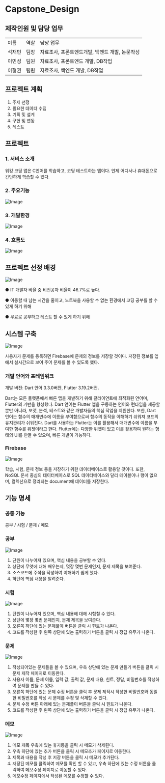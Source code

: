 # Capstone_Design
## 제작인원 및 담당 업무
<table>
  <tr>
    <td>이름</td>
    <td>역할</td>
    <td>담당 업무</td>
  </tr>
  <tr>
    <td>석재민</td>
    <td>팀장</td>
    <td>자료조사, 프론트엔드개발, 백엔드 개발, 논문작성</td>
  </tr>
  <tr>
    <td>이민성</td>
    <td>팀원</td>
    <td>자료조사, 프론트엔드 개발, DB작업</td>
  </tr>
  <tr>
    <td>이형권</td>
    <td>팀원</td>
    <td>자료조사, 백엔드 개발, DB작업</td>
  </tr>
</table>

## 프로젝트 계획
1. 주제 선정
2. 필요한 데이터 수집
3. 기획 및 설계
4. 구현 및 연동
5. 테스트

## 프로젝트
### 1. 서비스 소개
워킹 코딩 앱은 C언어를 학습하고, 코딩 테스트하는 앱이다. 언제 어디서나 휴대폰으로 간단하게 학습할 수 있다.

### 2. 주요기능
![Image](https://github.com/user-attachments/assets/2c22df28-37fe-40f1-957b-7482814317fe)
### 3. 개발환경
![Image](https://github.com/user-attachments/assets/aa366075-5ed0-4347-a9cd-374ae05f7c5c)
### 4. 흐름도
![Image](https://github.com/user-attachments/assets/f03da337-a357-4625-afbd-0e5ad572bb83)

## 프로젝트 선정 배경
![Image](https://github.com/user-attachments/assets/3f0bef1c-3b77-44c1-a9c7-d150133bfcb4)

● IT 개발자 비율 중 비전공자 비율이 46.7%로 높다.

● 이동할 때 남는 시간을 줄이고, 노트북을 사용할 수 없는 환경에서 코딩 공부를 할 수 있게 하기 위해

● 무료로 공부하고 테스트 할 수 있게 하기 위해

## 시스템 구축
![Image](https://github.com/user-attachments/assets/5eef71ed-9587-4db9-b21b-0e0c5acca03a)

사용자가 문제를 등록하면 Firebase에 문제의 정보를 저장할 것이다. 저장된 정보를 앱에서 실시간으로 보여 주어 문제를 볼 수 있도록 했다.

### 개발 언어와 프레임워크
개발 버전: Dart 언어 3.3.0버전, Flutter 3.19.2버전.

Dart는 모든 플랫폼에서 빠른 앱을 개발하기 위해 클라이언트에 최적화된 언어며, Flutter의 기반을 형성했다. Dart 언어는 Flutter 앱을 구동하는 언어와 런타임을 제공할 뿐만 아니라, 포맷, 분석, 테스트와 같은 개발자들의 핵심 작업을 지원한다. 또한, Dart 언어는 함수의 매개변수에 이름을 부여함으로써 함수의 동작을 이해하기 쉬워져 코드의 유지관리가 쉬워진다. Dart를 사용하는 Flutter는 이를 활용해서 매개변수에 이름을 부여한 함수를 위젯이라고 한다. Flutter에는 다양한 위젯이 있고 이를 활용하여 원하는 형태의 UI를 만들 수 있으며, 빠른 개발이 가능하다.

### Firebase
![Image](https://github.com/user-attachments/assets/a60572ad-3fe3-4a11-94b6-2c01f40d906e)

학습, 시험, 문제 정보 등을 저장하기 위한 데이터베이스로 활용할 것이다. 또한, NoSQL 문서 중심의 데이터베이스로 SQL 데이터베이스와 달리 테이블이나 행이 없으며, 컬렉션으로 정리되는 document에 데이터를 저장한다.

## 기능 명세
### 공통 기능
공부 / 시험 / 문제 / 메모

### 공부
![Image](https://github.com/user-attachments/assets/bec7e5ad-9fac-441a-8eac-226d61ba83ce)
1. 단원이 나누어져 있으며, 핵심 내용을 공부할 수 있다.
2. 상단에 무엇에 대해 배우는지, 몇장 몇번 문제인지, 문제 제목을 보여준다.
3. 소스코드에 주석을 작성하여 이해하기 쉽게 했다.
4. 하단에 핵심 내용을 알려준다.

### 시험
![Image](https://github.com/user-attachments/assets/33d8a436-3445-423f-b2e4-40712f21b9e4)
1. 단원이 나누어져 있으며, 핵심 내용에 대해 시험칠 수 있다.
2. 상단에 몇장 몇번 문제인지, 문제 제목을 보여준다.
3. 오른쪽 하단에 있는 문제풀이 버튼을 클릭 시 힌트가 나온다.
4. 코드를 작성한 후 왼쪽 상단에 있는 출력하기 버튼을 클릭 시 정답 유무가 나온다.

### 문제
![Image](https://github.com/user-attachments/assets/202d4a9c-5613-4b53-a6c7-5124c324e7fa)
1. 작성되어있는 문제들을 볼 수 있으며, 우측 상단에 있는 문제 만들기 버튼을 클릭 시 문제 제작 페이지로 이동한다.
2. 사용자 이름, 문제 이름, 입력 값, 출력 값, 문제 내용, 힌트, 정답, 비밀번호를 작성하여 문제를 만들 수 있다.
3. 오른쪽 하단에 있는 문제 수정 버튼을 클릭 후 문제 제작시 작성한 비밀번호와 동일한 비밀번호를 작성 시 문제를 수정 및 삭제할 수 있다.
4. 문제 수정 버튼 아래에 있는 문제풀이 버튼을 클릭 시 힌트가 나온다.
5. 코드를 작성한 후 왼쪽 상단에 있는 출력하기 버튼을 클릭 시 정답 유무가 나온다.

### 메모
![Image](https://github.com/user-attachments/assets/25581a81-f64a-4393-82ed-472a0e5e0c10)
1. 메모 제목 우측에 있는 휴지통을 클릭 시 메모가 삭제된다.
2. 우측 하단에 있는 추가 버튼을 클릭 시 메모추가 페이지로 이동한다.
3. 제목과 내용을 작성 후 저장 버튼을 클릭 시 메모가 추가된다.
4. 저장된 메모를 클릭하여 메모를 확인 할 수 있고, 우측 하단에 있는 수정 버튼을 클릭하여 메모수정 페이지로 이동할 수 있다.
5. 메모수정 페이지에서 작성된 메모를 수정할 수 있다.
